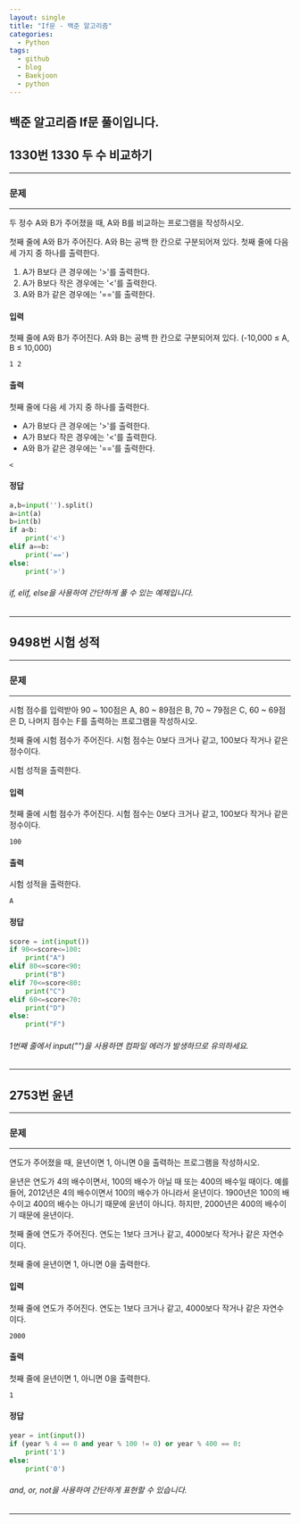 ```yaml
---
layout: single
title: "If문 - 백준 알고리즘"
categories:
  - Python
tags:
  - github
  - blog
  - Baekjoon
  - python
---
```

## 백준 알고리즘 If문 풀이입니다.

## 1330번 **1330 두 수 비교하기**
---

### 문제
---
  두 정수 A와 B가 주어졌을 때, A와 B를 비교하는 프로그램을 작성하시오.

  첫째 줄에 A와 B가 주어진다. A와 B는 공백 한 칸으로 구분되어져 있다.
  첫째 줄에 다음 세 가지 중 하나를 출력한다.

  1. A가 B보다 큰 경우에는 '>'를 출력한다.
  2. A가 B보다 작은 경우에는 '<'를 출력한다.
  3. A와 B가 같은 경우에는 '=='를 출력한다.

#### 입력
첫째 줄에 A와 B가 주어진다. A와 B는 공백 한 칸으로 구분되어져 있다.
(-10,000 ≤ A, B ≤ 10,000)
```
1 2
```

#### 출력
첫째 줄에 다음 세 가지 중 하나를 출력한다.

 + A가 B보다 큰 경우에는 '>'를 출력한다.
 + A가 B보다 작은 경우에는 '<'를 출력한다.
 + A와 B가 같은 경우에는 '=='를 출력한다.
```
<
```

#### 정답
```python
a,b=input('').split()
a=int(a)
b=int(b)
if a<b:
    print('<')
elif a==b:
    print('==')
else:
    print('>')

```
###### if, elif, else을 사용하여 간단하게 풀 수 있는 예제입니다.
---
## 9498번 **시험 성적**
---

### 문제
---

시험 점수를 입력받아 90 ~ 100점은 A, 80 ~ 89점은 B, 70 ~ 79점은 C, 60 ~ 69점은 D, 나머지 점수는 F를 출력하는 프로그램을 작성하시오.

첫째 줄에 시험 점수가 주어진다. 시험 점수는 0보다 크거나 같고, 100보다 작거나 같은 정수이다.

시험 성적을 출력한다.

#### 입력
첫째 줄에 시험 점수가 주어진다. 시험 점수는 0보다 크거나 같고, 100보다 작거나 같은 정수이다.
```
100
```

#### 출력
시험 성적을 출력한다.
```
A
```

#### 정답
```python
score = int(input())
if 90<=score<=100:
    print("A")
elif 80<=score<90:
    print("B")
elif 70<=score<80:
    print("C")
elif 60<=score<70:
    print("D")
else:
    print("F")
```
###### 1번째 줄에서 input("")을 사용하면 컴파일 에러가 발생하므로 유의하세요.
---

## 2753번 **윤년**
---

### 문제
---
연도가 주어졌을 때, 윤년이면 1, 아니면 0을 출력하는 프로그램을 작성하시오.

윤년은 연도가 4의 배수이면서, 100의 배수가 아닐 때 또는 400의 배수일 때이다.
예를 들어, 2012년은 4의 배수이면서 100의 배수가 아니라서 윤년이다. 1900년은 100의 배수이고 400의 배수는 아니기 때문에 윤년이 아니다. 하지만, 2000년은 400의 배수이기 때문에 윤년이다.

첫째 줄에 연도가 주어진다. 연도는 1보다 크거나 같고, 4000보다 작거나 같은 자연수이다.

첫째 줄에 윤년이면 1, 아니면 0을 출력한다.

#### 입력
첫째 줄에 연도가 주어진다. 연도는 1보다 크거나 같고, 4000보다 작거나 같은 자연수이다.
```
2000
```

#### 출력
첫째 줄에 윤년이면 1, 아니면 0을 출력한다.
```
1
```

#### 정답
```python
year = int(input())
if (year % 4 == 0 and year % 100 != 0) or year % 400 == 0:
    print('1')
else:
    print('0')
```
###### and, or, not을 사용하여 간단하게 표현할 수 있습니다.
---
